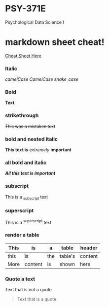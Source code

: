# PSY-371E
Psychological Data Science I

# markdown sheet cheat!
[Cheat Sheet Here](https://docs.github.com/en/get-started/writing-on-github/getting-started-with-writing-and-formatting-on-github/basic-writing-and-formatting-syntax)

### Italic
*camelCase*
*CamelCase*
*snake_case*

### Bold
**Text**

### strikethrough
~~This was a mistaken text~~

### bold and nested italic
**This text is** _extremely_ **important**

### all bold and italic
***All this text is important***

### subscript
This is a <sub>subscript</sub> text

### superscript
This is a <sup>superscript</sup> text

### render a table
This | is | a | table | header |
| --- | --- | --- | --- | --- |
| this | is | the | table's | content |
| More | content | is | shown | here |

### Quote a text
Text that is not a quote

> Text that is a quote
